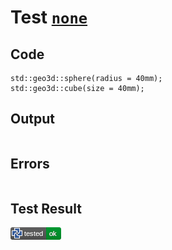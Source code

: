 # Test [`none`](/doc/structure/use.md#L21)

## Code

```µcad
std::geo3d::sphere(radius = 40mm);
std::geo3d::cube(size = 40mm);

```

## Output

```,plain
```

## Errors

```,plain
```

## Test Result

![OK](/doc/structure/.test/none.png)
